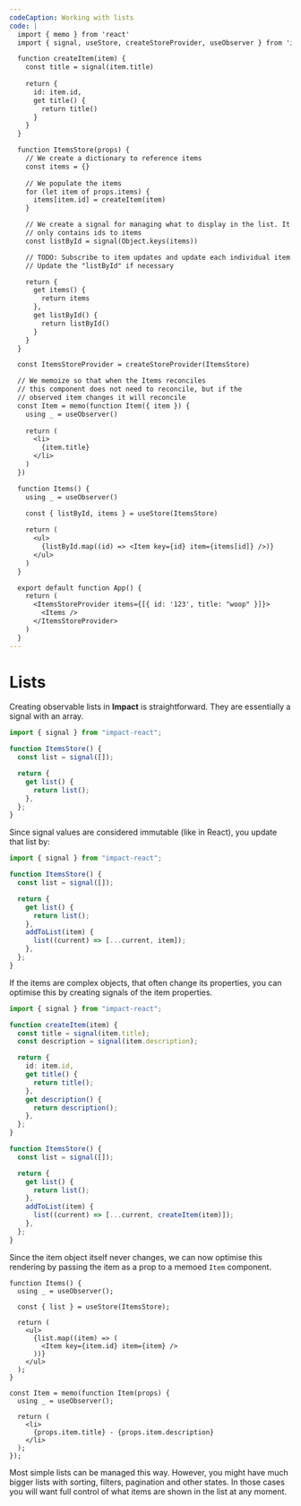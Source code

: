 ```yaml
---
codeCaption: Working with lists
code: |
  import { memo } from 'react'
  import { signal, useStore, createStoreProvider, useObserver } from 'impact-react'

  function createItem(item) {
    const title = signal(item.title)
    
    return {
      id: item.id,
      get title() {
        return title()
      }
    }
  }

  function ItemsStore(props) {
    // We create a dictionary to reference items
    const items = {}
    
    // We populate the items
    for (let item of props.items) {
      items[item.id] = createItem(item)
    }

    // We create a signal for managing what to display in the list. It
    // only contains ids to items
    const listById = signal(Object.keys(items))

    // TODO: Subscribe to item updates and update each individual item.
    // Update the "listById" if necessary

    return {
      get items() {
        return items
      },
      get listById() {
        return listById()
      }
    }
  }

  const ItemsStoreProvider = createStoreProvider(ItemsStore)

  // We memoize so that when the Items reconciles
  // this component does not need to reconcile, but if the
  // observed item changes it will reconcile
  const Item = memo(function Item({ item }) {
    using _ = useObserver()
    
    return (
      <li>
        {item.title}
      </li>
    )
  })

  function Items() {
    using _ = useObserver()
    
    const { listById, items } = useStore(ItemsStore)

    return (
      <ul>
        {listById.map((id) => <Item key={id} item={items[id]} />)}
      </ul>
    )
  }

  export default function App() {
    return (
      <ItemsStoreProvider items={[{ id: '123', title: "woop" }]}>
        <Items />
      </ItemsStoreProvider>
    )
  }
---
```


# Lists

Creating observable lists in **Impact** is straightforward. They are essentially a signal with an array.

```ts
import { signal } from "impact-react";

function ItemsStore() {
  const list = signal([]);

  return {
    get list() {
      return list();
    },
  };
}
```

Since signal values are considered immutable (like in React), you update that list by:

```ts
import { signal } from "impact-react";

function ItemsStore() {
  const list = signal([]);

  return {
    get list() {
      return list();
    },
    addToList(item) {
      list((current) => [...current, item]);
    },
  };
}
```

If the items are complex objects, that often change its properties, you can optimise this by creating signals of the item properties.

```ts
import { signal } from "impact-react";

function createItem(item) {
  const title = signal(item.title);
  const description = signal(item.description);

  return {
    id: item.id,
    get title() {
      return title();
    },
    get description() {
      return description();
    },
  };
}

function ItemsStore() {
  const list = signal([]);

  return {
    get list() {
      return list();
    },
    addToList(item) {
      list((current) => [...current, createItem(item)]);
    },
  };
}
```

Since the item object itself never changes, we can now optimise this rendering by passing the item as a prop to a memoed `Item` component.

```tsx
function Items() {
  using _ = useObserver();

  const { list } = useStore(ItemsStore);

  return (
    <ul>
      {list.map((item) => (
        <Item key={item.id} item={item} />
      ))}
    </ul>
  );
}

const Item = memo(function Item(props) {
  using _ = useObserver();

  return (
    <li>
      {props.item.title} - {props.item.description}
    </li>
  );
});
```

Most simple lists can be managed this way. However, you might have much bigger lists with sorting, filters, pagination and other states. In those cases you will want full control of what items are shown in the list at any moment.

<ClientOnly>
 <Playground />
</ClientOnly>
